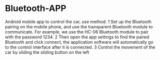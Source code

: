 # Bluetooth-APP
Android mobile app to control the car, use method:
1 Set up the Bluetooth pairing on the mobile phone, and use the transparent Bluetooth module to communicate. For example, we use the HC-06 Bluetooth module to pair with the password 1234.
2 Then open the app settings to find the paired Bluetooth and click connect, the application software will automatically go to the control interface after it is connected.
3 Control the movement of the car by sliding the sliding button on the left
